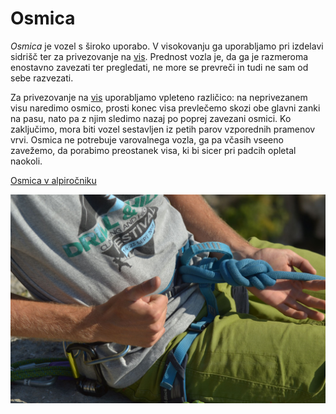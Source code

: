 # Osmica

_Osmica_ je vozel s široko uporabo. V visokovanju ga uporabljamo pri
izdelavi sidrišč ter za privezovanje na [vis](/vis). Prednost
vozla je, da ga je razmeroma enostavno zavezati ter pregledati, ne more
se prevreči in tudi ne sam od sebe razvezati.

Za privezovanje na [vis](/vis) uporabljamo vpleteno različico:
na neprivezanem visu naredimo osmico, prosti konec visa prevlečemo skozi
obe glavni zanki na pasu, nato pa z njim sledimo nazaj po poprej
zavezani osmici. Ko zaključimo, mora biti vozel sestavljen iz petih
parov vzporednih pramenov vrvi. Osmica ne potrebuje varovalnega vozla,
ga pa včasih vseeno zavežemo, da porabimo preostanek visa, ki bi sicer
pri padcih opletal naokoli.

[Osmica v alpiročniku](https://alpirocnik.rasica.org/wiki/Vrvi,_vozli_in_njihova_uporaba#Osmica.C2.A0)

![Osmica z Yosemitskim zaključkom](images/osmica-yosemite.jpg)
